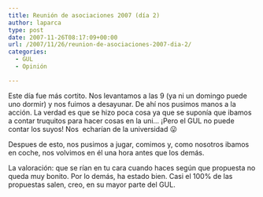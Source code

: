 ```yaml
---
title: Reunión de asociaciones 2007 (día 2)
author: laparca
type: post
date: 2007-11-26T08:17:09+00:00
url: /2007/11/26/reunion-de-asociaciones-2007-dia-2/
categories:
  - GUL
  - Opinión

---
```

Este día fue más cortito. Nos levantamos a las 9 (ya ni un domingo puede uno dormir) y nos fuimos a desayunar. De ahí nos pusimos manos a la acción. La verdad es que se hizo poca cosa ya que se suponía que ibamos a contar truquitos para hacer cosas en la uni&#8230; ¡Pero el GUL no puede contar los suyos! Nos  echarían de la universidad 😛

Despues de esto, nos pusimos a jugar, comimos y, como nosotros ibamos en coche, nos volvimos en él una hora antes que los demás.

La valoración: que se rían en tu cara cuando haces según que propuesta no queda muy bonito. Por lo demás, ha estado bien. Casi el 100% de las propuestas salen, creo, en su mayor parte del GUL.